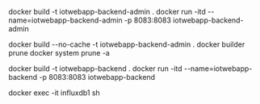docker build -t iotwebapp-backend-admin .
docker run -itd  --name=iotwebapp-backend-admin -p 8083:8083  iotwebapp-backend-admin

docker build --no-cache -t iotwebapp-backend-admin .
docker builder prune
docker system prune -a

docker build -t iotwebapp-backend .
docker run -itd  --name=iotwebapp-backend -p 8083:8083  iotwebapp-backend

docker exec -it influxdb1 sh

